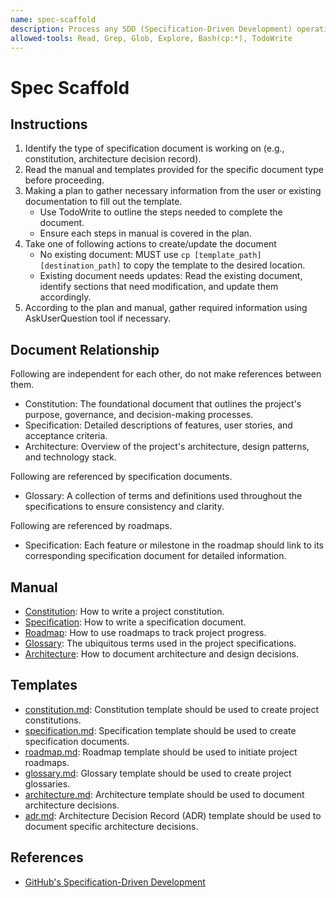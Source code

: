 ```yaml
---
name: spec-scaffold
description: Process any SDD (Specification-Driven Development) operations related to creating or updating specification documents. Always use this skill when dealing with specifications, e.g. constitution, specification document, architecture-related documents, roadmap, glossary, etc.
allowed-tools: Read, Grep, Glob, Explore, Bash(cp:*), TodoWrite
---
```


# Spec Scaffold

## Instructions

1. Identify the type of specification document is working on (e.g., constitution, architecture decision record).
2. Read the manual and templates provided for the specific document type before proceeding.
3. Making a plan to gather necessary information from the user or existing documentation to fill out the template.
    - Use TodoWrite to outline the steps needed to complete the document.
    - Ensure each steps in manual is covered in the plan.
4. Take one of following actions to create/update the document
    - No existing document: MUST use `cp [template_path] [destination_path]` to copy the template to the desired location.
    - Existing document needs updates: Read the existing document, identify sections that need modification, and update them accordingly.
5. According to the plan and manual, gather required information using AskUserQuestion tool if necessary.

## Document Relationship

Following are independent for each other, do not make references between them.

- Constitution: The foundational document that outlines the project's purpose, governance, and decision-making processes.
- Specification: Detailed descriptions of features, user stories, and acceptance criteria.
- Architecture: Overview of the project's architecture, design patterns, and technology stack.

Following are referenced by specification documents.

- Glossary: A collection of terms and definitions used throughout the specifications to ensure consistency and clarity.

Following are referenced by roadmaps.

- Specification: Each feature or milestone in the roadmap should link to its corresponding specification document for detailed information.

## Manual

- [Constitution](./references/constitution.md): How to write a project constitution.
- [Specification](./references/specification.md): How to write a specification document.
- [Roadmap](./references/roadmap.md): How to use roadmaps to track project progress.
- [Glossary](./references/glossary.md): The ubiquitous terms used in the project specifications.
- [Architecture](./references/architecture.md): How to document architecture and design decisions.

## Templates

- [constitution.md](./templates/constitution.md): Constitution template should be used to create project constitutions.
- [specification.md](./templates/specification.md): Specification template should be used to create specification documents.
- [roadmap.md](./templates/roadmap.md): Roadmap template should be used to initiate project roadmaps.
- [glossary.md](./templates/glossary.md): Glossary template should be used to create project glossaries.
- [architecture.md](./templates/architecture.md): Architecture template should be used to document architecture decisions.
- [adr.md](./templates/adr.md): Architecture Decision Record (ADR) template should be used to document specific architecture decisions.

## References

- [GitHub's Specification-Driven Development](https://github.com/github/spec-kit/blob/main/spec-driven.md)
